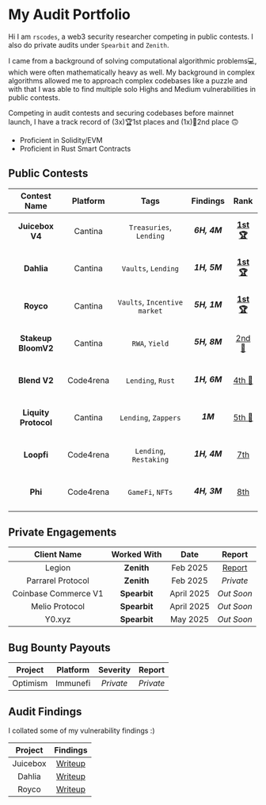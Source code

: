 # My Audit Portfolio

Hi I am `rscodes`, a web3 security researcher competing in public contests. I also do private audits under `Spearbit` and `Zenith`.

I came from a background of solving computational algorithmic problems💻, which were often mathematically heavy as well. My background in complex algorithms allowed me to approach complex codebases like a puzzle and with that I was able to find multiple solo Highs and Medium vulnerabilities in public contests.

Competing in audit contests and securing codebases before mainnet launch, I have a track record of (3x)🏆1st places and (1x)🥈2nd place 🙃
  * Proficient in Solidity/EVM
  * Proficient in Rust Smart Contracts

## Public Contests

| Contest Name | Platform | Tags | Findings | Rank |
|:------------:|:--------:|:----:|:--------:|:----:|
| **Juicebox V4**| Cantina | `Treasuries`, `Lending` | <h5>6H, 4M</h5> | **[1st 🏆](https://cantina.xyz/competitions/8d7bdfb9-cf19-4294-95d0-763af5d425b4/leaderboard)** |
| **Dahlia** | Cantina | `Vaults`, `Lending` | <h5>1H, 5M</h5> | **[1st 🏆](https://cantina.xyz/competitions/691ce303-f137-437a-bf34-aef87dfe983b/leaderboard)** |
| **Royco** | Cantina | `Vaults`, `Incentive market` | <h5>5H, 1M</h5> | **[1st 🏆](https://cantina.xyz/competitions/fadb5a8f-e39c-4a6b-89f6-a03858bb8602/leaderboard)** |
| **Stakeup<br>BloomV2** | Cantina | `RWA`, `Yield` | <h5>5H, 8M</h5> | [2nd 🥈](https://cantina.xyz/competitions/61087007-c7e9-4c4e-9d90-4e118933fecf/leaderboard) |
| **Blend V2** | Code4rena | `Lending`, `Rust` | <h5>1H, 6M</h5> | [4th 🚀](https://code4rena.com/audits/2025-02-blend-v2-audit-certora-formal-verification) |
| **Liquity Protocol** | Cantina | `Lending`, `Zappers` | <h5>1M</h5> | [5th 🚀](https://cantina.xyz/competitions/d86632df-ab33-4448-8198-64955eae6712/leaderboard) |
| **Loopfi** | Code4rena | `Lending`, `Restaking` | <h5>1H, 4M</h5> | [7th](https://code4rena.com/audits/2024-07-loopfi) |
| **Phi** | Code4rena | `GameFi`, `NFTs` | <h5>4H, 3M</h5> | [8th](https://code4rena.com/audits/2024-08-phi) |

## Private Engagements
| Client Name | Worked With | Date | Report |
|:-----------:|:-----------:|:----:|:------:|
| Legion | **Zenith** | Feb 2025 | [Report](https://github.com/rscodes21/Audit-Portfolio/blob/main/audit-reports/Legion%20-%20Zenith%20Audit%20Report.pdf) |
| Parrarel Protocol | **Zenith** | Feb 2025 | _Private_ |
| Coinbase Commerce V1 | **Spearbit** | April 2025 | _Out Soon_ |
| Melio Protocol | **Spearbit** | April 2025 | _Out Soon_ |
| Y0.xyz | **Spearbit** | May 2025 | _Out Soon_ |

## Bug Bounty Payouts
| Project | Platform | Severity | Report |
|:-------:|:--------:|:--------:|:------:|
| Optimism | Immunefi | _Private_ | _Private_ |

## Audit Findings
I collated some of my vulnerability findings :)

| Project | Findings |
|:-------:|:--------:|
| Juicebox | [Writeup](https://github.com/rscodes21/Audit-Portfolio/blob/main/audit-reports/Juicebox-Findings.md) |
| Dahlia | [Writeup](https://github.com/rscodes21/Audit-Portfolio/blob/main/audit-reports/Dahlia-Findings.md) |
| Royco | [Writeup](https://github.com/rscodes21/Audit-Portfolio/blob/main/audit-reports/Royco-Findings.md) |
